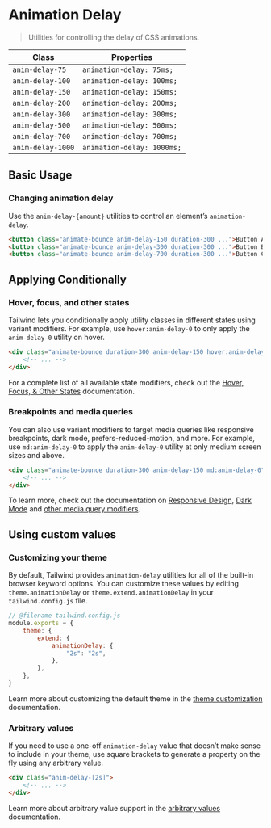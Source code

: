 # Animation Delay

> Utilities for controlling the delay of CSS animations.

| Class             | Properties                 |
| ----------------- | -------------------------- |
| `anim-delay-75`   | `animation-delay: 75ms;`   |
| `anim-delay-100`  | `animation-delay: 100ms;`  |
| `anim-delay-150`  | `animation-delay: 150ms;`  |
| `anim-delay-200`  | `animation-delay: 200ms;`  |
| `anim-delay-300`  | `animation-delay: 300ms;`  |
| `anim-delay-500`  | `animation-delay: 500ms;`  |
| `anim-delay-700`  | `animation-delay: 700ms;`  |
| `anim-delay-1000` | `animation-delay: 1000ms;` |

## Basic Usage

### Changing animation delay

Use the `anim-delay-{amount}` utilities to control an element’s `animation-delay`.

```html
<button class="animate-bounce anim-delay-150 duration-300 ...">Button A</button>
<button class="animate-bounce anim-delay-300 duration-300 ...">Button B</button>
<button class="animate-bounce anim-delay-700 duration-300 ...">Button C</button>
```

## Applying Conditionally

### Hover, focus, and other states

Tailwind lets you conditionally apply utility classes in different states using variant modifiers. For example, use `hover:anim-delay-0` to only apply the `anim-delay-0` utility on hover.

```html
<div class="animate-bounce duration-300 anim-delay-150 hover:anim-delay-0">
	<!-- ... -->
</div>
```

For a complete list of all available state modifiers, check out the [Hover, Focus, & Other States](https://tailwindcss.com/docs/hover-focus-and-other-states) documentation.

### Breakpoints and media queries

You can also use variant modifiers to target media queries like responsive breakpoints, dark mode, prefers-reduced-motion, and more. For example, use `md:anim-delay-0` to apply the `anim-delay-0` utility at only medium screen sizes and above.

```html
<div class="animate-bounce duration-300 anim-delay-150 md:anim-delay-0">
	<!-- ... -->
</div>
```

To learn more, check out the documentation on [Responsive Design](https://tailwindcss.com/docs/responsive-design), [Dark Mode](https://tailwindcss.com/docs/dark-mode) and [other media query modifiers](https://tailwindcss.com/docs/hover-focus-and-other-states#media-queries).

## Using custom values

### Customizing your theme

By default, Tailwind provides `animation-delay` utilities for all of the built-in browser keyword options. You can customize these values by editing `theme.animationDelay` or `theme.extend.animationDelay` in your `tailwind.config.js` file.

```js
// @filename tailwind.config.js
module.exports = {
	theme: {
		extend: {
			animationDelay: {
				"2s": "2s",
			},
		},
	},
}
```

Learn more about customizing the default theme in the [theme customization](https://tailwindcss.com/docs/theme#customizing-the-default-theme) documentation.

### Arbitrary values

If you need to use a one-off `animation-delay` value that doesn’t make sense to include in your theme, use square brackets to generate a property on the fly using any arbitrary value.

```html
<div class="anim-delay-[2s]">
	<!-- ... -->
</div>
```

Learn more about arbitrary value support in the [arbitrary values](https://tailwindcss.com/docs/adding-custom-styles#using-arbitrary-values) documentation.
